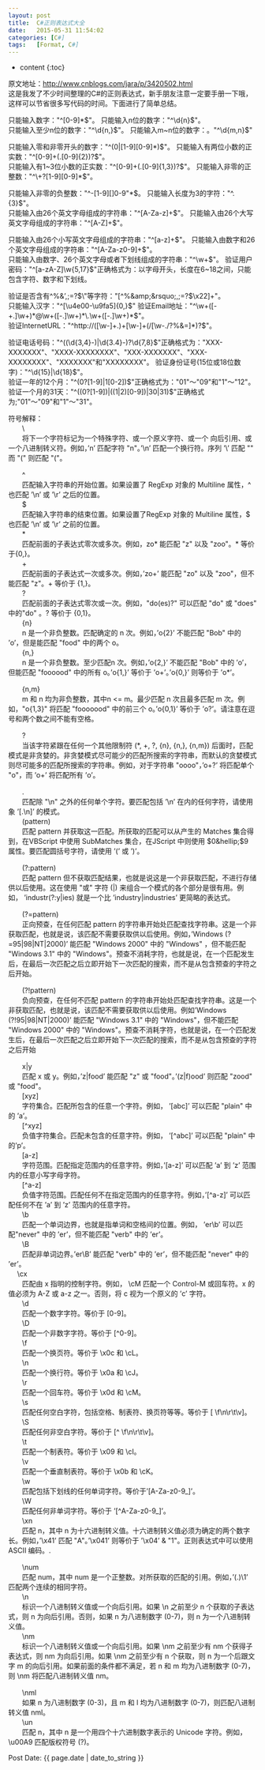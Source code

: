 ```yaml
---
layout:	post
title:	C#正则表达式大全
date:   2015-05-31 11:54:02
categories:	[C#]   
tags:	[Format, C#]
---
```


* content
{:toc}

原文地址：http://www.cnblogs.com/jara/p/3420502.html   
这是我发了不少时间整理的C#的正则表达式，新手朋友注意一定要手册一下哦，这样可以节省很多写代码的时间。下面进行了简单总结。   

只能输入数字："^[0-9]*$"。     
只能输入n位的数字："^\d{n}$"。    
只能输入至少n位的数字："^\d{n,}$"。     
只能输入m~n位的数字：。"^\d{m,n}$"     

只能输入零和非零开头的数字："^(0|[1-9][0-9]*)$"。     
只能输入有两位小数的正实数："^[0-9]+(.[0-9]{2})?$"。     
只能输入有1~3位小数的正实数："^[0-9]+(.[0-9]{1,3})?$"。     
只能输入非零的正整数："^\+?[1-9][0-9]*$"。     

只能输入非零的负整数："^\-[1-9][]0-9"*$。     
只能输入长度为3的字符："^.{3}$"。     
只能输入由26个英文字母组成的字符串："^[A-Za-z]+$"。     
只能输入由26个大写英文字母组成的字符串："^[A-Z]+$"。     

只能输入由26个小写英文字母组成的字符串："^[a-z]+$"。     
只能输入由数字和26个英文字母组成的字符串："^[A-Za-z0-9]+$"。     
只能输入由数字、26个英文字母或者下划线组成的字符串："^\w+$"。     
验证用户密码："^[a-zA-Z]\w{5,17}$"正确格式为：以字母开头，长度在6~18之间，只能包含字符、数字和下划线。     

验证是否含有^%&amp;&rsquo;,;=?$\"等字符："[^%&amp;&rsquo;,;=?$\x22]+"。     
只能输入汉字："^[\u4e00-\u9fa5]{0,}$"     
验证Email地址："^\w+([-+.]\w+)*@\w+([-.]\w+)*\.\w+([-.]\w+)*$"。     
验证InternetURL："^http://([\w-]+\.)+[\w-]+(/[\w-./?%&amp;=]*)?$"。     

验证电话号码："^(\(\d{3,4}-)|\d{3.4}-)?\d{7,8}$"正确格式为："XXX-XXXXXXX"、"XXXX-XXXXXXXX"、"XXX-XXXXXXX"、"XXX-XXXXXXXX"、"XXXXXXX"和"XXXXXXXX"。     
验证身份证号(15位或18位数字)："^\d{15}|\d{18}$"。     
验证一年的12个月："^(0?[1-9]|1[0-2])$"正确格式为："01"～"09"和"1"～"12"。     
验证一个月的31天："^((0?[1-9])|((1|2)[0-9])|30|31)$"正确格式为;"01"～"09"和"1"～"31"。     


符号解释：    
　　\     
　　将下一个字符标记为一个特殊字符、或一个原义字符、或一个 向后引用、或一个八进制转义符。例如，&rsquo;n&rsquo; 匹配字符 "n"。&rsquo;\n&rsquo; 匹配一个换行符。序列 &rsquo;\\&rsquo; 匹配 "\" 而 "\(" 则匹配 "("。     

　　^     
　　匹配输入字符串的开始位置。如果设置了 RegExp 对象的 Multiline 属性，^ 也匹配 &rsquo;\n&rsquo; 或 &rsquo;\r&rsquo; 之后的位置。     
　　$     
　　匹配输入字符串的结束位置。如果设置了RegExp 对象的 Multiline 属性，$ 也匹配 &rsquo;\n&rsquo; 或 &rsquo;\r&rsquo; 之前的位置。     
　　*     
　　匹配前面的子表达式零次或多次。例如，zo* 能匹配 "z" 以及 "zoo"。* 等价于{0,}。     
　　+     
　　匹配前面的子表达式一次或多次。例如，&rsquo;zo+&rsquo; 能匹配 "zo" 以及 "zoo"，但不能匹配 "z"。+ 等价于 {1,}。     
　　?     
　　匹配前面的子表达式零次或一次。例如，"do(es)?" 可以匹配 "do" 或 "does" 中的"do" 。? 等价于 {0,1}。     
　　{n}     
　　n 是一个非负整数。匹配确定的 n 次。例如，&rsquo;o{2}&rsquo; 不能匹配 "Bob" 中的 &rsquo;o&rsquo;，但是能匹配 "food" 中的两个 o。     
　　{n,}     
　　n 是一个非负整数。至少匹配n 次。例如，&rsquo;o{2,}&rsquo; 不能匹配 "Bob" 中的 &rsquo;o&rsquo;，但能匹配 "foooood" 中的所有 o。&rsquo;o{1,}&rsquo; 等价于 &rsquo;o+&rsquo;。&rsquo;o{0,}&rsquo; 则等价于 &rsquo;o*&rsquo;。     

　　{n,m}     
　　m 和 n 均为非负整数，其中n &lt;= m。最少匹配 n 次且最多匹配 m 次。例如，"o{1,3}" 将匹配 "fooooood" 中的前三个 o。&rsquo;o{0,1}&rsquo; 等价于 &rsquo;o?&rsquo;。请注意在逗号和两个数之间不能有空格。     

　　?     
　　当该字符紧跟在任何一个其他限制符 (*, +, ?, {n}, {n,}, {n,m})  后面时，匹配模式是非贪婪的。非贪婪模式尽可能少的匹配所搜索的字符串，而默认的贪婪模式则尽可能多的匹配所搜索的字符串。例如，对于字符串 "oooo"，&rsquo;o+?&rsquo; 将匹配单个 "o"，而 &rsquo;o+&rsquo; 将匹配所有 &rsquo;o&rsquo;。     

　　.     
　　匹配除 "\n" 之外的任何单个字符。要匹配包括 &rsquo;\n&rsquo; 在内的任何字符，请使用象 &rsquo;[.\n]&rsquo; 的模式。     
　　(pattern)     
　　匹配 pattern 并获取这一匹配。所获取的匹配可以从产生的 Matches 集合得到，在VBScript 中使用 SubMatches 集合，在JScript 中则使用 $0&hellip;$9 属性。要匹配圆括号字符，请使用 &rsquo;\(&rsquo; 或 &rsquo;\)&rsquo;。     

　　(?:pattern)     
　　匹配 pattern 但不获取匹配结果，也就是说这是一个非获取匹配，不进行存储供以后使用。这在使用 "或" 字符 (|) 来组合一个模式的各个部分是很有用。例如， &rsquo;industr(?:y|ies) 就是一个比 &rsquo;industry|industries&rsquo; 更简略的表达式。    
 
　　(?=pattern)     
　　正向预查，在任何匹配 pattern 的字符串开始处匹配查找字符串。这是一个非获取匹配，也就是说，该匹配不需要获取供以后使用。例如，&rsquo;Windows (?=95|98|NT|2000)&rsquo; 能匹配 "Windows 2000" 中的 "Windows" ，但不能匹配 "Windows 3.1" 中的   "Windows"。预查不消耗字符，也就是说，在一个匹配发生后，在最后一次匹配之后立即开始下一次匹配的搜索，而不是从包含预查的字符之后开始。     

　　(?!pattern)     
　　负向预查，在任何不匹配 pattern 的字符串开始处匹配查找字符串。这是一个非获取匹配，也就是说，该匹配不需要获取供以后使用。例如&rsquo;Windows (?!95|98|NT|2000)&rsquo; 能匹配 "Windows 3.1" 中的 "Windows"，但不能匹配 "Windows 2000" 中的 "Windows"。预查不消耗字符，也就是说，在一个匹配发生后，在最后一次匹配之后立即开始下一次匹配的搜索，而不是从包含预查的字符之后开始    
 
　　x|y     
　　匹配 x 或 y。例如，&rsquo;z|food&rsquo; 能匹配 "z" 或 "food"。&rsquo;(z|f)ood&rsquo; 则匹配 "zood" 或 "food"。     
　　[xyz]     
　　字符集合。匹配所包含的任意一个字符。例如， &rsquo;[abc]&rsquo; 可以匹配 "plain" 中的 &rsquo;a&rsquo;。     
　　[^xyz]     
　　负值字符集合。匹配未包含的任意字符。例如， &rsquo;[^abc]&rsquo; 可以匹配 "plain" 中的&rsquo;p&rsquo;。     
　　[a-z]     
　　字符范围。匹配指定范围内的任意字符。例如，&rsquo;[a-z]&rsquo; 可以匹配 &rsquo;a&rsquo; 到 &rsquo;z&rsquo; 范围内的任意小写字母字符。     
　　[^a-z]     
　　负值字符范围。匹配任何不在指定范围内的任意字符。例如，&rsquo;[^a-z]&rsquo; 可以匹配任何不在 &rsquo;a&rsquo; 到 &rsquo;z&rsquo; 范围内的任意字符。     
　　\b     
　　匹配一个单词边界，也就是指单词和空格间的位置。例如， &rsquo;er\b&rsquo; 可以匹配"never" 中的 &rsquo;er&rsquo;，但不能匹配 "verb" 中的 &rsquo;er&rsquo;。     
　　\B     
　　匹配非单词边界。&rsquo;er\B&rsquo; 能匹配 "verb" 中的 &rsquo;er&rsquo;，但不能匹配 "never" 中的 &rsquo;er&rsquo;。     
　 \cx     
　　匹配由 x 指明的控制字符。例如， \cM 匹配一个 Control-M 或回车符。x 的值必须为 A-Z 或 a-z 之一。否则，将 c 视为一个原义的 &rsquo;c&rsquo; 字符。     
　　\d     
　　匹配一个数字字符。等价于 [0-9]。     
　　\D     
　　匹配一个非数字字符。等价于 [^0-9]。     
　　\f     
　　匹配一个换页符。等价于 \x0c 和 \cL。     
　　\n     
　　匹配一个换行符。等价于 \x0a 和 \cJ。     
　　\r     
　　匹配一个回车符。等价于 \x0d 和 \cM。     
　　\s     
　　匹配任何空白字符，包括空格、制表符、换页符等等。等价于 [ \f\n\r\t\v]。     
　　\S     
　　匹配任何非空白字符。等价于 [^ \f\n\r\t\v]。     
　　\t     
　　匹配一个制表符。等价于 \x09 和 \cI。     
　　\v     
　　匹配一个垂直制表符。等价于 \x0b 和 \cK。     
　　\w     
　　匹配包括下划线的任何单词字符。等价于&rsquo;[A-Za-z0-9_]&rsquo;。     
　　\W     
　　匹配任何非单词字符。等价于 &rsquo;[^A-Za-z0-9_]&rsquo;。     
　　\xn     
　　匹配 n，其中 n 为十六进制转义值。十六进制转义值必须为确定的两个数字长。例如，&rsquo;\x41&rsquo; 匹配 "A"。&rsquo;\x041&rsquo; 则等价于 &rsquo;\x04&rsquo; &amp; "1"。正则表达式中可以使用 ASCII 编码。.     

　　\num     
　　匹配 num，其中 num 是一个正整数。对所获取的匹配的引用。例如，&rsquo;(.)\1&rsquo; 匹配两个连续的相同字符。     
　　\n     
　　标识一个八进制转义值或一个向后引用。如果 \n 之前至少 n 个获取的子表达式，则 n 为向后引用。否则，如果 n 为八进制数字 (0-7)，则 n 为一个八进制转义值。     
　　\nm     
　　标识一个八进制转义值或一个向后引用。如果 \nm 之前至少有 nm 个获得子表达式，则 nm 为向后引用。如果 \nm 之前至少有 n 个获取，则 n 为一个后跟文字 m 的向后引用。如果前面的条件都不满足，若 n 和 m 均为八进制数字 (0-7)，则 \nm 将匹配八进制转义值 nm。     

　　\nml     
　　如果 n 为八进制数字 (0-3)，且 m 和 l 均为八进制数字 (0-7)，则匹配八进制转义值 nml。     
　　\un     
　　匹配 n，其中 n 是一个用四个十六进制数字表示的 Unicode 字符。例如， \u00A9 匹配版权符号 (?)。     
  
Post Date: {{ page.date | date_to_string }}  